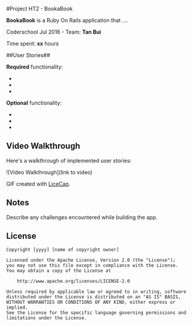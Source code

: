#Project HT2 - BookaBook

**BookaBook** is a Ruby On Rails application that ....

Coderschool Jul 2016 - Team: **Tan Bui**

Time spent: **xx** hours

##User Stories##

**Required** functionality:

*
*
*

**Optional** functionality:

*
*
*



## Video Walkthrough 

Here's a walkthrough of implemented user stories:

![Video Walkthrough](link to video)

GIF created with [LiceCap](http://www.cockos.com/licecap/).

## Notes

Describe any challenges encountered while building the app.

## License

    Copyright [yyyy] [name of copyright owner]

    Licensed under the Apache License, Version 2.0 (the "License");
    you may not use this file except in compliance with the License.
    You may obtain a copy of the License at

        http://www.apache.org/licenses/LICENSE-2.0

    Unless required by applicable law or agreed to in writing, software
    distributed under the License is distributed on an "AS IS" BASIS,
    WITHOUT WARRANTIES OR CONDITIONS OF ANY KIND, either express or implied.
    See the License for the specific language governing permissions and
    limitations under the License.